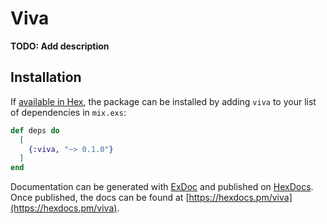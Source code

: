 # Viva

**TODO: Add description**

## Installation

If [available in Hex](https://hex.pm/docs/publish), the package can be installed
by adding `viva` to your list of dependencies in `mix.exs`:

```elixir
def deps do
  [
    {:viva, "~> 0.1.0"}
  ]
end
```

Documentation can be generated with [ExDoc](https://github.com/elixir-lang/ex_doc)
and published on [HexDocs](https://hexdocs.pm). Once published, the docs can
be found at [https://hexdocs.pm/viva](https://hexdocs.pm/viva).

